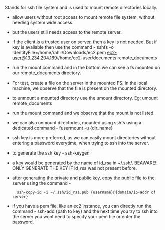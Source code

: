 
Stands for ssh file system and is used to mount remote directories locally. 

- allow users without root access to mount remote file system, without needing system wide access. 
- but the users still needs access to the remote server. 
- If the client is a trusted user on server, then a key is not needed. But if key is available then use the command - 
		sshfs -o IdentityFile=/home/rahil/Downloads/ec2.pem ec2-user@13.234.204.169:/home/ec2-user/documents remote_documents

- run the mount command and in the bottom we can see a fs mounted on our remote_documents directory. 
- For test, create a file on the server in the mounted FS. In the local machine, we observe that the file is present on the mounted directory. 
- to unmount a mounted directory use the umount directory. 
			Eg: umount remote_documents

- run the mount command and we observe that the mount is not listed. 
- we can also unmount directories, mounted using sshfs using a dedicated command - 
		fusermount -u {dir_name}


- ssh key is more preferred, as we can easily mount directories without entering a password everytime, when trying to ssh into the server. 
- to generate the ssh key - 
			ssh-keygen
- a key would be generated by the name of id_rsa in ~/.ssh/. BEAWARE!! ONLY GENERATE THE KEY IF id_rsa was not present before. 
- after generating the private and public key, copy the public file to the server using the command  - 

		ssh-copy-id -i ~/.ssh/id_rsa.pub {username}@{domain/ip-addr of server}

- if you have a pem file, like an ec2 instance, you can directly run the command - 
		ssh-add {path to key}
	and the next time you try to ssh into the server you wont need to specify your pem file or enter the password. 